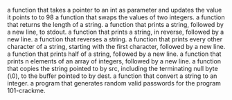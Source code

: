  a function that takes a pointer to an int as parameter and updates the value it points to to 98
a function that swaps the values of two integers.
a function that returns the length of a string.
a function that prints a string, followed by a new line, to stdout.
a function that prints a string, in reverse, followed by a new line.
a function that reverses a string.
a function that prints every other character of a string, starting with the first character, followed by a new line.
a function that prints half of a string, followed by a new line.
a function that prints n elements of an array of integers, followed by a new line.
a function that copies the string pointed to by src, including the terminating null byte (\0), to the buffer pointed to by dest.
a function that convert a string to an integer.
a program that generates random valid passwords for the program 101-crackme.
